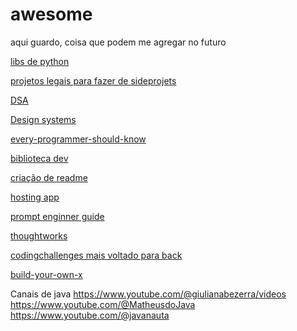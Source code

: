 # awesome
aqui guardo, coisa que podem me agregar no futuro

[libs de python](https://github.com/vinta/awesome-python)

[projetos legais para fazer de sideprojets](https://github.com/codecrafters-io/build-your-own-x)

[DSA](https://github.com/jwasham/coding-interview-university)

[Design systems](https://github.com/donnemartin/system-design-primer)

[every-programmer-should-know](https://github.com/mtdvio/every-programmer-should-know/blob/master/README.md)

[biblioteca dev](https://github.com/KAYOKG/BibliotecaDev)

[criação de readme](https://www.readme-templates.com/)

[hosting app](https://coolify.io/)

[prompt enginner guide](https://www.promptingguide.ai/)

[thoughtworks](https://www.thoughtworks.com/radar)

[codingchallenges mais voltado para back](https://codingchallenges.fyi/challenges/intro)

[build-your-own-x](https://github.com/codecrafters-io/build-your-own-x)

Canais de java
https://www.youtube.com/@giulianabezerra/videos
https://www.youtube.com/@MatheusdoJava
https://www.youtube.com/@javanauta
